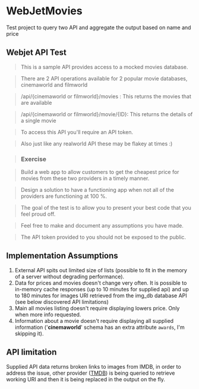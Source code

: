 # WebJetMovies
Test project to query two API and aggregate the output based on name and price

## Webjet API Test

> This is a sample API provides access to a mocked movies database.

> There are 2 API operations available for 2 popular movie databases, cinemaworld and filmworld

> /api/{cinemaworld or filmworld}/movies : This returns the movies that are available

> /api/{cinemaworld or filmworld}/movie/{ID}: This returns the details of a single movie

> To access this API you'll require an API token.

> Also just like any realworld API these may be flakey at times :)

> ### Exercise

> Build a web app to allow customers to get the cheapest price for movies from these two providers in a timely manner.

> Design a solution to have a functioning app when not all of the providers are functioning at 100 %.

> The goal of the test is to allow you to present your best code that you feel proud off.

> Feel free to make and document any assumptions you have made.

> The API token provided to you should not be exposed to the public.


Implementation Assumptions
-----------

1. External API spits out limited size of lists (possible to fit in the memory of a server without degrading performance).
2. Data for prices and movies doesn\'t change very often. It is possible to in-memory cache responses (up to 10 minutes for supplied api) and up to 180 minutes for images URI retrieved from the img_db database API (see below discovered API limitations)
3. Main all movies listing doesn\'t require displaying lowers price. Only when more info requested. 
4. Information about a movie doesn\'t require displaying all supplied information (\'**cinemaworld**\' schema has an extra attribute `awards`, I'm skipping it). 

API limitation
-----

Supplied API data returns broken links to images from IMDB, in order to address the issue, other provider ([TMDB](https://www.themoviedb.org)) is being queried to retrieve working URI and then it is being replaced in the output on the fly.
